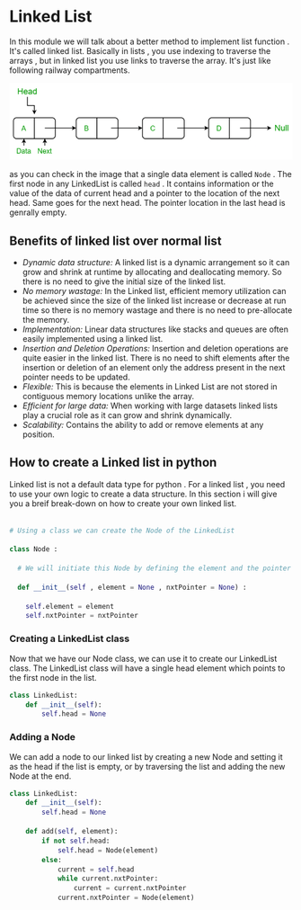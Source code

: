 # Linked List

In this module we will talk about a better method to implement list function . It's called linked list. Basically in lists , you use indexing to traverse the arrays , but in linked list you use links to traverse the array. It's just like following railway compartments. 

![Linked list](image.png)

as you can check in the image that a single data element is called `Node` . The first node in any LinkedList is called `head` . It contains information or the value of the data of current head and a pointer to the location of the next head. Same goes for the next head. The pointer location in the last head is genrally empty.

## Benefits of linked list over normal list 

- *Dynamic data structure:* A linked list is a dynamic arrangement so it can grow and shrink at runtime by allocating and deallocating memory. So there is no need to give the initial size of the linked list.
- *No memory wastage:* In the Linked list, efficient memory utilization can be achieved since the size of the linked list increase or decrease at run time so there is no memory wastage and there is no need to pre-allocate the memory.
- *Implementation:* Linear data structures like stacks and queues are often easily implemented using a linked list.
- *Insertion and Deletion Operations:* Insertion and deletion operations are quite easier in the linked list. There is no need to shift elements after the insertion or deletion of an element only the address present in the next pointer needs to be updated. 
- *Flexible:* This is because the elements in Linked List  are not stored in contiguous memory locations unlike the array.
- *Efficient for large data:* When working with large datasets linked lists play a crucial role as it can grow and shrink dynamically.
- *Scalability:* Contains the ability to add or remove elements at any position.

## How to create a Linked list in python

Linked list is not a default data type for python . For a linked list , you need to use your own logic to create a data structure. In this section i will give you a breif break-down on how to create your own linked list.

```python

# Using a class we can create the Node of the LinkedList

class Node :
  
  # We will initiate this Node by defining the element and the pointer through __init__ constructor

  def __init__(self , element = None , nxtPointer = None) :
    
    self.element = element
    self.nxtPointer = nxtPointer
```  
### Creating a LinkedList class

Now that we have our Node class, we can use it to create our LinkedList class. The LinkedList class will have a single head element which points to the first node in the list.

```python
class LinkedList:
    def __init__(self):
        self.head = None
```

### Adding a Node
We can add a node to our linked list by creating a new Node and setting it as the head if the list is empty, or by traversing the list and adding the new Node at the end.

```python
class LinkedList:
    def __init__(self):
        self.head = None

    def add(self, element):
        if not self.head:
            self.head = Node(element)
        else:
            current = self.head
            while current.nxtPointer:
                current = current.nxtPointer
            current.nxtPointer = Node(element)
```